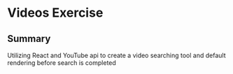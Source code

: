 # Videos Exercise

## Summary
Utilizing React and YouTube api to create a video searching tool and default rendering before search is completed
